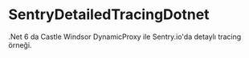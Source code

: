 # SentryDetailedTracingDotnet
.Net 6 da Castle Windsor DynamicProxy ile Sentry.io'da detaylı tracing örneği.
